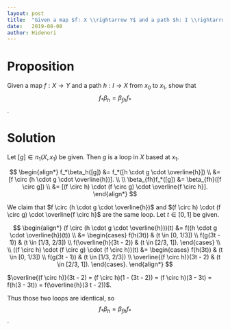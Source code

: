 ```yaml
---
layout: post
title:  "Given a map $f: X \\rightarrow Y$ and a path $h: I \\rightarrow X$ from $x_0$ to $x_1$, show that $f_*\\beta_h = \\beta_{fh}f_*$."
date:   2019-08-08
author: Hidenori
---
```


# Proposition
Given a map $f: X \rightarrow Y$ and a path $h: I \rightarrow X$ from $x_0$ to $x_1$, show that $$f_*\beta_h = \beta_{fh}f_*$$.

# Solution

Let $[g] \in \pi_1(X, x_1)$ be given.
Then $g$ is a loop in $X$ based at $x_1$.

$$
\begin{align*}
  f_*\beta_h([g])
    &= f_*([h \cdot g \cdot \overline{h}]) \\
    &= [f \circ (h \cdot g \cdot \overline{h})]. \\
  \\
  \beta_{fh}f_*([g])
    &= \beta_{fh}([f \circ g]) \\
    &= [(f \circ h) \cdot (f \circ g) \cdot \overline{f \circ h}].
\end{align*}
$$

We claim that $f \circ (h \cdot g \cdot \overline{h})$ and $(f \circ h) \cdot (f \circ g) \cdot \overline{f \circ h}$ are the same loop.
Let $t \in [0, 1]$ be given.

$$
\begin{align*}
  (f \circ (h \cdot g \cdot \overline{h}))(t)
    &= f((h \cdot g \cdot \overline{h})(t)) \\
    &= \begin{cases}
      f(h(3t)) & (t \in [0, 1/3]) \\
      f(g(3t - 1)) & (t \in [1/3, 2/3]) \\
      f(\overline{h}(3t - 2)) & (t \in [2/3, 1]).
    \end{cases} \\ \\
  ((f \circ h) \cdot (f \circ g) \cdot (f \circ h))(t)
    &= \begin{cases}
      f(h(3t)) & (t \in [0, 1/3]) \\
      f(g(3t - 1)) & (t \in [1/3, 2/3]) \\
      \overline{(f \circ h)}(3t - 2) & (t \in [2/3, 1]).
    \end{cases}.
\end{align*}
$$

$\overline{(f \circ h)}(3t - 2) = (f \circ h)(1 - (3t - 2)) = (f \circ h)(3 - 3t) = f(h(3 - 3t)) = f(\overline{h}(3 t - 2))$.

Thus those two loops are identical, so $$f_*\beta_h = \beta_{fh}f_*$$.
